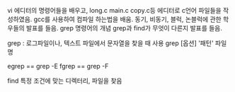 vi 에디터의 명령어들을 배우고,
long.c main.c copy.c등 에디터로 c언어 파일들을 작성하였음.
gcc를 사용하여 컴파일 하는법을 배움.
동기, 비동기, 블럭, 논블럭에 관한 학우들의 발표를 들음.
grep 명령어의 개념 grep과 find가 무엇이 다른지 발표를 들음.

grep : 로그파일이나, 텍스트 파일에서 문자열을 찾을 때 사용
  grep [옵션] '패턴' 파일명

  egrep == grep -E
  fgrep == grep -F

  find 특정 조건에 맞는 디렉터리, 파일을 찾음
  
